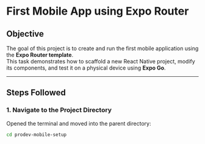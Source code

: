 # First Mobile App using Expo Router

## Objective
The goal of this project is to create and run the first mobile application using the **Expo Router template**.  
This task demonstrates how to scaffold a new React Native project, modify its components, and test it on a physical device using **Expo Go**.

---

## Steps Followed

### 1. Navigate to the Project Directory
Opened the terminal and moved into the parent directory:
```bash
cd prodev-mobile-setup

